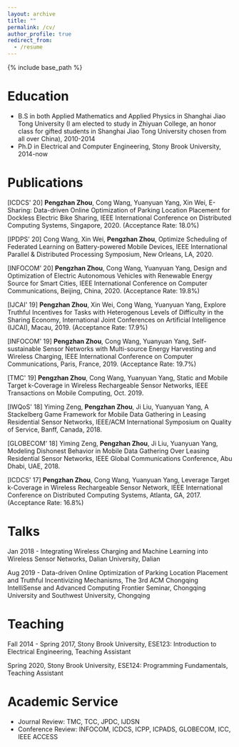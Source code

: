 ```yaml
---
layout: archive
title: ""
permalink: /cv/
author_profile: true
redirect_from:
  - /resume
---
```


{% include base_path %}

Education
======
* B.S in both Applied Mathematics and Applied Physics in Shanghai Jiao Tong University (I am elected to study in Zhiyuan College, an honor class for gifted students in Shanghai Jiao Tong University chosen from all over China), 2010-2014
* Ph.D in Electrical and Computer Engineering, Stony Brook University, 2014-now



Publications
======
[ICDCS' 20] **Pengzhan Zhou**, Cong Wang, Yuanyuan Yang, Xin Wei, E-Sharing: Data-driven Online Optimization of Parking Location Placement for Dockless Electric Bike Sharing, IEEE International Conference on Distributed Computing Systems, Singapore, 2020. (Acceptance Rate: 18.0%)

[IPDPS' 20] Cong Wang, Xin Wei, **Pengzhan Zhou**, Optimize Scheduling of Federated Learning on Battery-powered Mobile Devices, IEEE International Parallel & Distributed Processing Symposium, New Orleans, LA, 2020.

[INFOCOM' 20] **Pengzhan Zhou**, Cong Wang, Yuanyuan Yang, Design and Optimization of Electric Autonomous Vehicles with Renewable Energy Source for Smart Cities, IEEE International Conference on Computer Communications, Beijing, China, 2020. (Acceptance Rate: 19.8%)

[IJCAI' 19] **Pengzhan Zhou**, Xin Wei, Cong Wang, Yuanyuan Yang, Explore Truthful Incentives for Tasks with Heterogenous Levels of Difficulty in the Sharing Economy, International Joint Conferences on Artificial Intelligence (IJCAI), Macau, 2019. (Acceptance Rate: 17.9%)

[INFOCOM' 19] **Pengzhan Zhou**, Cong Wang, Yuanyuan Yang, Self-sustainable Sensor Networks with Multi-source Energy Harvesting and Wireless Charging, IEEE International Conference on Computer Communications, Paris, France, 2019. (Acceptance Rate: 19.7%)

[TMC' 19] **Pengzhan Zhou**, Cong Wang, Yuanyuan Yang, Static and Mobile Target k-Coverage in Wireless Rechargeable Sensor Networks, IEEE Transactions on Mobile Computing, Oct. 2019.

[IWQoS' 18] Yiming Zeng, **Pengzhan Zhou**, Ji Liu, Yuanyuan Yang, A Stackelberg Game Framework for Mobile Data Gathering in Leasing Residential Sensor Networks,  IEEE/ACM International Symposium on Quality of Service, Banff, Canada, 2018.

[GLOBECOM' 18] Yiming Zeng, **Pengzhan Zhou**, Ji Liu, Yuanyuan Yang, Modeling Dishonest Behavior in Mobile Data Gathering Over Leasing Residential Sensor Networks, IEEE Global Communications Conference, Abu Dhabi, UAE, 2018.

[ICDCS' 17] **Pengzhan Zhou**, Cong Wang, Yuanyuan Yang, Leverage Target k-Coverage in Wireless Rechargeable Sensor Network, IEEE International Conference on Distributed Computing Systems, Atlanta, GA, 2017. (Acceptance Rate: 16.8%)


  
Talks
======
Jan 2018 - Integrating Wireless Charging and Machine Learning into Wireless Sensor Networks,  Dalian University, Dalian

Aug 2019 - Data-driven Online Optimization of Parking Location Placement and Truthful Incentivizing Mechanisms, The 3rd ACM Chongqing IntelliSense and Advanced Computing Frontier Seminar, Chongqing University and Southwest University, Chongqing

  
Teaching
======
Fall 2014 - Spring 2017, Stony Brook University, ESE123: Introduction to Electrical Engineering, Teaching Assistant

Spring 2020, Stony Brook University, ESE124: Programming Fundamentals, Teaching Assistant

  
Academic Service
======
* Journal Review: TMC, TCC, JPDC, IJDSN
* Conference Review: INFOCOM, ICDCS, ICPP, ICPADS, GLOBECOM, ICC, IEEE ACCESS
